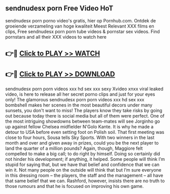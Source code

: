 ## sendnudesx porn Free Video HoT 

sendnudesx porn porno video's gratis, hier op Pornhub.com. Ontdek de groeiende verzameling van hoge kwaliteit Meest Relevant XXX films en clips,
Free sendnudesx porn porn tube videos & pornstar sex videos. Find pornstars and all their XXX videos to watch here


## 👉🔴 [Click to PLAY >> WATCH](http://us.freeplayer.one?title=sendnudesx_porn&ref=16D)

## 👉🔴 [Click to PLAY >> DOWNLOAD](http://us.freeplayer.one?title=sendnudesx_porn&ref=16D)


sendnudesx porn porn videos xxx hd sex xxx sexy Xvideo xnxx viral leaked video, is here to release all her secret porno clips and just for your eyes only! The glamorous sendnudesx porn porn videos xxx hd sex xxx bombshell makes her scenes in the most beautiful decors under many sunsets, you don't want to miss! The players know they take risks by going out because today there is social media but all of them were perfect. One of the most intriguing showdowns between team-mates will see Jorginho go up against fellow Chelsea midfielder N'Golo Kante. It is why he made a detour to USA before even setting foot on Polish soil. That first meeting was close to four hours, Sousa tells Sky Sports. With two winners in the last month and over and given away in prizes, could you be the next player to land the quarter of a million pounds? Again, though, Maggiore felt compelled to make a big call; to do right by himself. Doing so certainly did not hinder his development; if anything, it helped. Some people will think I’m stupid for saying that, but we have that belief and confidence that we can win it. Not many people on the outside will think that but I’m sure everyone in this dressing room – the players, the staff and the management – all have that same belief that we can. Rashford, however, insists there are no truth to those rumours and that he is focused on improving his own game.
